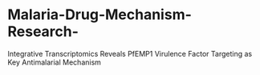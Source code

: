 # Malaria-Drug-Mechanism-Research-
Integrative Transcriptomics Reveals PfEMP1 Virulence Factor Targeting as Key Antimalarial Mechanism

